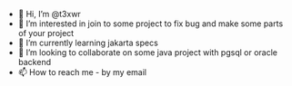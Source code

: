 - 👋 Hi, I’m @t3xwr
- 👀 I’m interested in join to some project to fix bug and make some parts of your project
- 🌱 I’m currently learning jakarta specs
- 💞️ I’m looking to collaborate on some java project with pgsql or oracle backend 
- 📫 How to reach me - by my email

<!---
t3xwr/t3xwr is a ✨ special ✨ repository because its `README.md` (this file) appears on your GitHub profile.
You can click the Preview link to take a look at your changes.
--->
